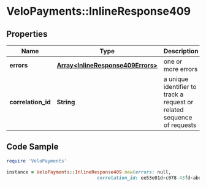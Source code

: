 # VeloPayments::InlineResponse409

## Properties

Name | Type | Description | Notes
------------ | ------------- | ------------- | -------------
**errors** | [**Array&lt;InlineResponse409Errors&gt;**](InlineResponse409Errors.md) | one or more errors | [optional] 
**correlation_id** | **String** | a unique identifier to track a request or related sequence of requests | [optional] 

## Code Sample

```ruby
require 'VeloPayments'

instance = VeloPayments::InlineResponse409.new(errors: null,
                                 correlation_id: ee53e01d-c078-43fd-abd4-47e92f4a06cf)
```


